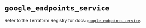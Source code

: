 # `google_endpoints_service`

Refer to the Terraform Registry for docs: [`google_endpoints_service`](https://registry.terraform.io/providers/hashicorp/google-beta/6.11.1/docs/resources/google_endpoints_service).
